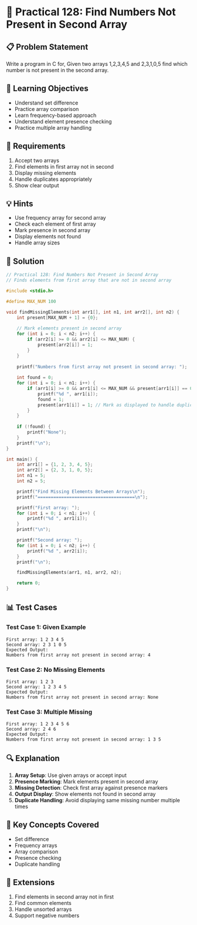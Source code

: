 # 🎯 Practical 128: Find Numbers Not Present in Second Array

## 📋 Problem Statement

Write a program in C for, Given two arrays 1,2,3,4,5 and 2,3,1,0,5 find which number is not present in the second array.

## 🎯 Learning Objectives

- Understand set difference
- Practice array comparison
- Learn frequency-based approach
- Understand element presence checking
- Practice multiple array handling

## 📝 Requirements

1. Accept two arrays
2. Find elements in first array not in second
3. Display missing elements
4. Handle duplicates appropriately
5. Show clear output

## 💡 Hints

- Use frequency array for second array
- Check each element of first array
- Mark presence in second array
- Display elements not found
- Handle array sizes

## 🔧 Solution

```c
// Practical 128: Find Numbers Not Present in Second Array
// Finds elements from first array that are not in second array

#include <stdio.h>

#define MAX_NUM 100

void findMissingElements(int arr1[], int n1, int arr2[], int n2) {
    int present[MAX_NUM + 1] = {0};
    
    // Mark elements present in second array
    for (int i = 0; i < n2; i++) {
        if (arr2[i] >= 0 && arr2[i] <= MAX_NUM) {
            present[arr2[i]] = 1;
        }
    }
    
    printf("Numbers from first array not present in second array: ");
    
    int found = 0;
    for (int i = 0; i < n1; i++) {
        if (arr1[i] >= 0 && arr1[i] <= MAX_NUM && present[arr1[i]] == 0) {
            printf("%d ", arr1[i]);
            found = 1;
            present[arr1[i]] = 1; // Mark as displayed to handle duplicates
        }
    }
    
    if (!found) {
        printf("None");
    }
    printf("\n");
}

int main() {
    int arr1[] = {1, 2, 3, 4, 5};
    int arr2[] = {2, 3, 1, 0, 5};
    int n1 = 5;
    int n2 = 5;

    printf("Find Missing Elements Between Arrays\n");
    printf("=====================================\n");

    printf("First array: ");
    for (int i = 0; i < n1; i++) {
        printf("%d ", arr1[i]);
    }
    printf("\n");

    printf("Second array: ");
    for (int i = 0; i < n2; i++) {
        printf("%d ", arr2[i]);
    }
    printf("\n");

    findMissingElements(arr1, n1, arr2, n2);

    return 0;
}
```

## 📊 Test Cases

### Test Case 1: Given Example
```
First array: 1 2 3 4 5
Second array: 2 3 1 0 5
Expected Output:
Numbers from first array not present in second array: 4
```

### Test Case 2: No Missing Elements
```
First array: 1 2 3
Second array: 1 2 3 4 5
Expected Output:
Numbers from first array not present in second array: None
```

### Test Case 3: Multiple Missing
```
First array: 1 2 3 4 5 6
Second array: 2 4 6
Expected Output:
Numbers from first array not present in second array: 1 3 5
```

## 🔍 Explanation

1. **Array Setup**: Use given arrays or accept input
2. **Presence Marking**: Mark elements present in second array
3. **Missing Detection**: Check first array against presence markers
4. **Output Display**: Show elements not found in second array
5. **Duplicate Handling**: Avoid displaying same missing number multiple times

## 🎯 Key Concepts Covered

- Set difference
- Frequency arrays
- Array comparison
- Presence checking
- Duplicate handling

## 🚀 Extensions

1. Find elements in second array not in first
2. Find common elements
3. Handle unsorted arrays
4. Support negative numbers